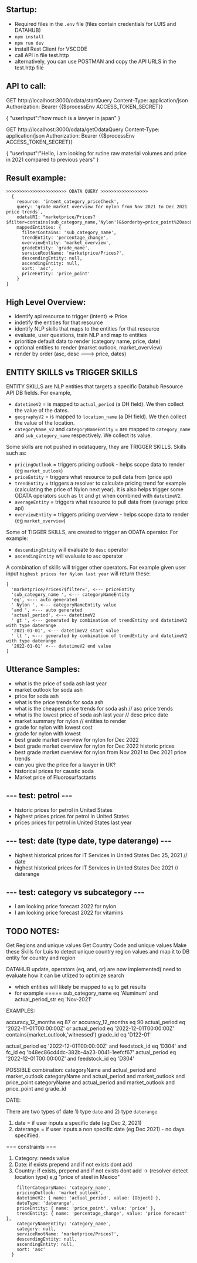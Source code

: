 
## Startup:
- Required files in the `.env` file (files contain credentials for LUIS and DATAHUB)
- `npm install`
- `npm run dev`
- install Rest Client for VSCODE
- call API in file test.http
- alternatively, you can use POSTMAN and copy the API URLS in the test.http file

## API to call:

GET http://localhost:3000/odata/startQuery
Content-Type: application/json
Authorization: Bearer {{$processEnv ACCESS_TOKEN_SECRET}}

{
  "userInput":"how much is a lawyer in japan"
}

GET http://localhost:3000/odata/getOdataQuery
Content-Type: application/json
Authorization: Bearer {{$processEnv ACCESS_TOKEN_SECRET}}

{
  "userInput":"Hello, i am looking for rutine raw material volumes and price in 2021 compared to previous years"
}

## Result example: 

```
>>>>>>>>>>>>>>>>>>>>>>> ODATA QUERY >>>>>>>>>>>>>>>>>> 
  {
    resource: 'intent_category_priceCheck',
    query: 'grade market overview for nylon from Nov 2021 to Dec 2021 price trends',
    odataURI: "marketprice/Prices?$filter=contains(sub_category_name,'Nylon')&$orderby=price_point%20asc&%24format=JSON&%24top=10&%24skip=0&%24count=true",
    mappedEntities: {
      filterContains: 'sub_category_name',
      trendEntity: 'percentage_change',
      overviewEntity: 'market_overview',
      gradeEntity: 'grade_name',
      serviceRootName: 'marketprice/Prices?',
      descendingEntity: null,
      ascendingEntity: null,
      sort: 'asc',
      priceEntity: 'price_point'
    }
}

```

## High Level Overview: 
- identify api resource to trigger (intent) => Price
- indetify the entities for that resource
- identify NLP skills that maps to the entities for that resource
- evaluate, user questions, train NLP and map to entities
- prioritize default data to render (category name, price, date)
- optional entities to render (market outlook, market_overview)
- render by order (asc, desc ---> price, dates) 


## ENTITY SKILLS vs TRIGGER SKILLS

ENTITY SKILLS are NLP entities that targets a specific Datahub Resource API DB fields.  For example, 
  - `datetimeV2` = is mapped to `actual_period` (a DH field).  We then collect the value of the dates.
  - `geographyV2` = is mapped to `location_name` (a DH field).  We then collect the value of the location.
  - `categoryName_v2` and `categoryNameEntity` = are mapped to `category_name` and `sub_category_name` respectively.  We collect its value.

Some skills are not pushed in odataquery, they are TRIGGER SKILLS. Skills such as:
  - `pricingOutlook` = triggers pricing outlook - helps scope data to render (eg `market_outlook`)
  - `priceEntity` = triggers what resource to pull data from (price api)
  - `trendEntity` = triggers a resolver to calculate pricing trend for example (calculating the price of Nylon next year). It is also helps trigger some ODATA operators such as `lt` and `gt` when combined with `datetimeV2`.
  - `averageEntity` = triggers what resource to pull data from (average price api)
  - `overviewEntity` = triggers pricing overview - helps scope data to render (eg `market_overview`)

Some of TIGGER SKILLS, are created to trigger an ODATA operator.  For example:
  - `descendingEntity` will evaluate to `desc` operator
  - `ascendingEntity` will evaluate to `asc` operator

A combination of skills will trigger other operators.  For example given user input `highest prices for Nylon last year`  will return these: 

```
[
  'marketprice/Prices?$filter=', <--- priceEntity
  'sub_category_name ', <--- categoryNameEntity
  'eq', <--- auto generated
  ' Nylon ', <--- categoryNameEntity value
  'and ', <--- auto generated
  'actual_period', <--- datetimeV2
  ' gt ', <--- generated by combination of trendEntity and datetimeV2 with type daterange 
  '2021-01-01', <--- datetimeV2 start value
  ' lt ', <--- generated by combination of trendEntity and datetimeV2 with type daterange
  '2022-01-01' <--- datetimeV2 end value
]
```

## Utterance Samples: 
- what is the price of soda ash last year
- market outlook for soda ash
- price for soda ash
- what is the price trends for soda ash
- what is the cheapest price trends for soda ash // asc price trends
- what is the lowest price of soda ash last year // desc price date
- market summary for nylon // entities to render
- grade for nylon with lowest cost
- grade for nylon with lowest
- best grade market overview for nylon for Dec 2022
- best grade market overview for nylon for Dec 2022 historic prices
- best grade market overview for nylon from Nov 2021 to Dec 2021 price trends
- can you give the price for a lawyer in UK?
- historical prices for caustic soda
- Market price of Fluorosurfactants

## --- test: petrol ---
- historic prices for petrol in United States
- highest prices prices for petrol in United States
- prices prices for petrol in United States last year

## --- test: date (type date, type daterange) --- 
- highest historical prices for IT Services in United States Dec 25, 2021 // date
- highest historical prices for IT Services in United States Dec 2021 // daterange

## --- test: category vs subcategory ---
- I am looking price forecast 2022 for nylon
- I am looking price forecast 2022 for vitamins

## TODO NOTES:

Get Regions and unique values
Get Country Code and unique values
Make these Skills for Luis to detect unique country region values and map it to DB entity for country and region

DATAHUB update, operators (eq, and, or) are now implemented) need to evaluate how it can be utlized to optimize search
- which entities will likely be mapped to `eq` to get results
- for example ===== sub_category_name eq 'Aluminum' and actual_period_str eq 'Nov-2021'


EXAMPLES: 

accuracy_12_months eq 87 or accuracy_12_months eq 90
actual_period eq '2022-11-01T00:00:00Z' or actual_period eq '2022-12-01T00:00:00Z'
contains(market_outlook,'witnessed')
grade_id eq 'D122-01'

actual_period eq '2022-12-01T00:00:00Z' and feedstock_id eq 'D304' and fc_id eq 'b48ec86cd4dc-382b-4a23-0041-1eefcf67'
actual_period eq '2022-12-01T00:00:00Z' and feedstock_id eq 'D304'


POSSIBLE combination: 
categoryName and actual_period and market_outlook
categoryName and actual_period and market_outlook and price_point
categoryName and actual_period and market_outlook and price_point and grade_id

DATE:

There are two types of date 1) type `date` and 2) type `daterange`
1. date = if user inputs a specific date (eg Dec 2, 2021)
2. daterange = if user inputs a non specific date (eg Dec 2021) - no days specifiied. 

=== constraints ===
1. Category: needs value
2. Date: if exists prepend and if not exists dont add
3. Country: if exists, prepend and if not exists dont add -> (resolver detect location type) e,g "price of steel in Mexico"


``` mappedEntities: {
    filterCategoryName: 'category_name',
    pricingOutlook: 'market_outlook',
    datetimeV2: { name: 'actual_period', value: [Object] },
    dateType: 'daterange',
    priceEntity: { name: 'price_point', value: 'price' },
    trendEntity: { name: 'percentage_change', value: 'price forecast' },
    categoryNameEntity: 'category_name',
    category: null,
    serviceRootName: 'marketprice/Prices?',
    descendingEntity: null,
    ascendingEntity: null,
    sort: 'asc'
  }

```

